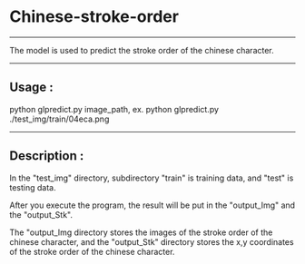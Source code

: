 # Chinese-stroke-order

---

The model is used to predict the stroke order of the chinese character.

---

## Usage : 

python glpredict.py image_path,
ex. python glpredict.py ./test_img/train/04eca.png

---

## Description : 

In the "test_img" directory, subdirectory "train" is training data, and "test" is testing data.

After you execute the program, 
the result will be put in the "output_Img" and the "output_Stk".

The "output_Img directory stores the images of the stroke order of the chinese character,
and the "output_Stk" directory stores the x,y coordinates of the stroke order of the chinese character.
